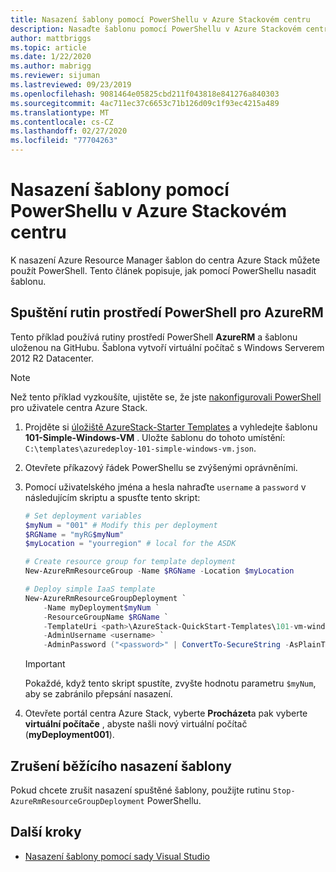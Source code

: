 ```yaml
---
title: Nasazení šablony pomocí PowerShellu v Azure Stackovém centru
description: Nasaďte šablonu pomocí PowerShellu v Azure Stackovém centru.
author: mattbriggs
ms.topic: article
ms.date: 1/22/2020
ms.author: mabrigg
ms.reviewer: sijuman
ms.lastreviewed: 09/23/2019
ms.openlocfilehash: 9081464e05825cbd211f043818e841276a840303
ms.sourcegitcommit: 4ac711ec37c6653c71b126d09c1f93ec4215a489
ms.translationtype: MT
ms.contentlocale: cs-CZ
ms.lasthandoff: 02/27/2020
ms.locfileid: "77704263"
---
```

# <a name="deploy-a-template-using-powershell-in-azure-stack-hub"></a>Nasazení šablony pomocí PowerShellu v Azure Stackovém centru

K nasazení Azure Resource Manager šablon do centra Azure Stack můžete použít PowerShell. Tento článek popisuje, jak pomocí PowerShellu nasadit šablonu.

## <a name="run-azurerm-powershell-cmdlets"></a>Spuštění rutin prostředí PowerShell pro AzureRM

Tento příklad používá rutiny prostředí PowerShell **AzureRM** a šablonu uloženou na GitHubu. Šablona vytvoří virtuální počítač s Windows Serverem 2012 R2 Datacenter.

>[!NOTE]
> Než tento příklad vyzkoušíte, ujistěte se, že jste [nakonfigurovali PowerShell](azure-stack-powershell-configure-user.md) pro uživatele centra Azure Stack.

1. Projděte si [úložiště AzureStack-Starter Templates](https://aka.ms/AzureStackGitHub) a vyhledejte šablonu **101-Simple-Windows-VM** . Uložte šablonu do tohoto umístění: `C:\templates\azuredeploy-101-simple-windows-vm.json`.
2. Otevřete příkazový řádek PowerShellu se zvýšenými oprávněními.
3. Pomocí uživatelského jména a hesla nahraďte `username` a `password` v následujícím skriptu a spusťte tento skript:

    ```powershell
    # Set deployment variables
    $myNum = "001" # Modify this per deployment
    $RGName = "myRG$myNum"
    $myLocation = "yourregion" # local for the ASDK

    # Create resource group for template deployment
    New-AzureRmResourceGroup -Name $RGName -Location $myLocation

    # Deploy simple IaaS template
    New-AzureRmResourceGroupDeployment `
        -Name myDeployment$myNum `
        -ResourceGroupName $RGName `
        -TemplateUri <path>\AzureStack-QuickStart-Templates\101-vm-windows-create\azuredeploy.json `
        -AdminUsername <username> `
        -AdminPassword ("<password>" | ConvertTo-SecureString -AsPlainText -Force)
    ```

    >[!IMPORTANT]
    > Pokaždé, když tento skript spustíte, zvyšte hodnotu parametru `$myNum`, aby se zabránilo přepsání nasazení.

4. Otevřete portál centra Azure Stack, vyberte **Procházet**a pak vyberte **virtuální počítače** , abyste našli nový virtuální počítač (**myDeployment001**).

## <a name="cancel-a-running-template-deployment"></a>Zrušení běžícího nasazení šablony

Pokud chcete zrušit nasazení spuštěné šablony, použijte rutinu `Stop-AzureRmResourceGroupDeployment` PowerShellu.

## <a name="next-steps"></a>Další kroky

- [Nasazení šablony pomocí sady Visual Studio](azure-stack-deploy-template-visual-studio.md)
